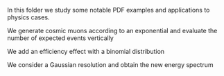 In this folder we study some notable PDF examples and applications to physics cases.

We generate cosmic muons according to an exponential and evaluate the number of expected events vertically

We add an efficiency effect with a binomial distribution

We consider a Gaussian resolution and obtain the new energy spectrum
